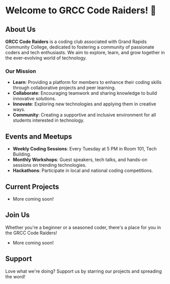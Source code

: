 # Welcome to GRCC Code Raiders! 👋

## About Us
**GRCC Code Raiders** is a coding club associated with Grand Rapids Community College, dedicated to fostering a community of passionate coders and tech enthusiasts. We aim to explore, learn, and grow together in the ever-evolving world of technology.

### Our Mission
- **Learn**: Providing a platform for members to enhance their coding skills through collaborative projects and peer learning.
- **Collaborate**: Encouraging teamwork and sharing knowledge to build innovative solutions.
- **Innovate**: Exploring new technologies and applying them in creative ways.
- **Community**: Creating a supportive and inclusive environment for all students interested in technology.

## Events and Meetups
- **Weekly Coding Sessions**: Every Tuesday at 5 PM in Room 101, Tech Building.
- **Monthly Workshops**: Guest speakers, tech talks, and hands-on sessions on trending technologies.
- **Hackathons**: Participate in local and national coding competitions.

## Current Projects
- More coming soon!

## Join Us
Whether you're a beginner or a seasoned coder, there's a place for you in the GRCC Code Raiders! 
- More coming soon!

## Support
Love what we're doing? Support us by starring our projects and spreading the word!
